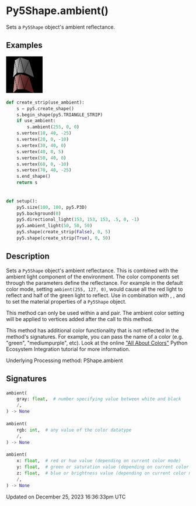 # Py5Shape.ambient()

Sets a `Py5Shape` object's ambient reflectance.

## Examples

<div class="example-table">

<div class="example-row"><div class="example-cell-image">

![example picture for ambient()](/images/reference/Py5Shape_ambient_0.png)

</div><div class="example-cell-code">

```python
def create_strip(use_ambient):
    s = py5.create_shape()
    s.begin_shape(py5.TRIANGLE_STRIP)
    if use_ambient:
        s.ambient(255, 0, 0)
    s.vertex(10, 40, -25)
    s.vertex(20, 0, -10)
    s.vertex(30, 40, 0)
    s.vertex(40, 0, 5)
    s.vertex(50, 40, 0)
    s.vertex(60, 0, -10)
    s.vertex(70, 40, -25)
    s.end_shape()
    return s


def setup():
    py5.size(100, 100, py5.P3D)
    py5.background(0)
    py5.directional_light(153, 153, 153, .5, 0, -1)
    py5.ambient_light(50, 50, 50)
    py5.shape(create_strip(False), 0, 5)
    py5.shape(create_strip(True), 0, 50)
```

</div></div>

</div>

## Description

Sets a `Py5Shape` object's ambient reflectance. This is combined with the ambient light component of the environment. The color components set through the parameters define the reflectance. For example in the default color mode, setting `ambient(255, 127, 0)`, would cause all the red light to reflect and half of the green light to reflect. Use in combination with [](py5shape_emissive), [](py5shape_specular), and [](py5shape_shininess) to set the material properties of a `Py5Shape` object.

This method can only be used within a [](py5shape_begin_shape) and [](py5shape_end_shape) pair. The ambient color setting will be applied to vertices added after the call to this method.

This method has additional color functionality that is not reflected in the method's signatures. For example, you can pass the name of a color (e.g. "green", "mediumpurple", etc). Look at the online ["All About Colors"](/integrations/colors) Python Ecosystem Integration tutorial for more information.

Underlying Processing method: PShape.ambient

## Signatures

```python
ambient(
    gray: float,  # number specifying value between white and black
    /,
) -> None

ambient(
    rgb: int,  # any value of the color datatype
    /,
) -> None

ambient(
    x: float,  # red or hue value (depending on current color mode)
    y: float,  # green or saturation value (depending on current color mode)
    z: float,  # blue or brightness value (depending on current color mode)
    /,
) -> None
```

Updated on December 25, 2023 16:36:33pm UTC
